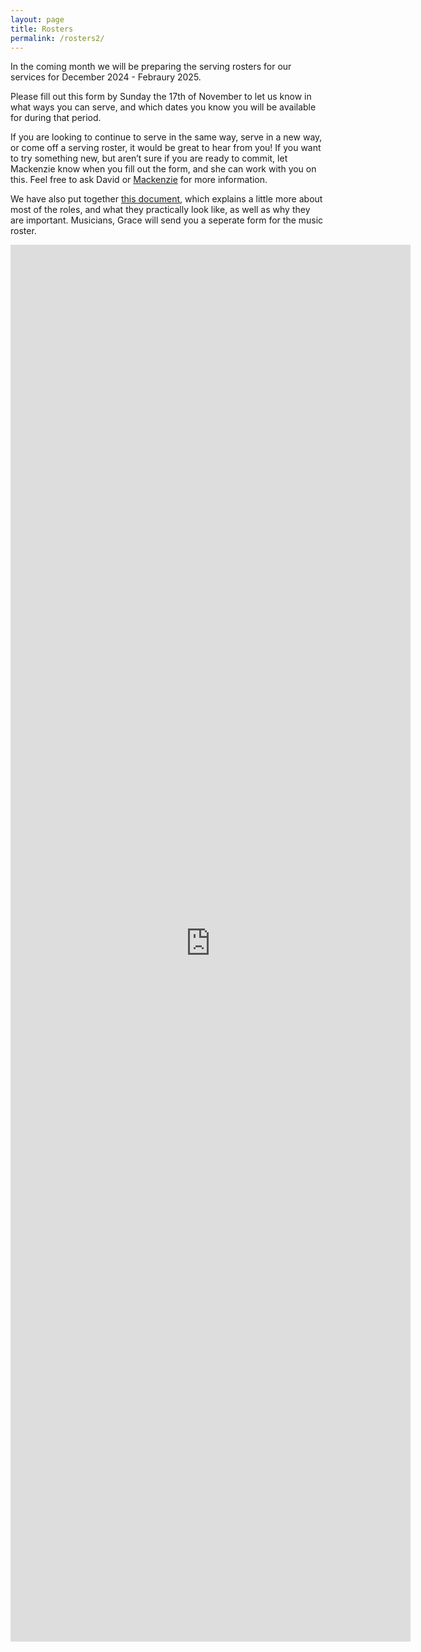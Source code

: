 ```yaml
---
layout: page
title: Rosters
permalink: /rosters2/
---
```


In the coming month we will be preparing the serving rosters for our services for December 2024 - Febraury 2025.

Please fill out this form by Sunday the 17th of November to let us know in what ways you can serve, and which dates you know you will be available for during that period.

If you are looking to continue to serve in the same way, serve in a new way, or come off a serving roster, it would be great to hear from you! If you want to try something new, but aren’t sure if you are ready to commit, let Mackenzie know when you fill out the form, and she can work with you on this. 
Feel free to ask David or [Mackenzie](info@trinitysc.nz) for more information. 

We have also put together [this document](https://mcusercontent.com/230f84425691a35de50182bb4/files/b7069b2f-78a1-6808-b274-de03a20e8505/All_roles_2024_.pdf),
which explains a little more about most of the roles, and what they practically look like, as well as why they are important. 
Musicians, Grace will send you a seperate form for the music roster.

<iframe src="https://docs.google.com/forms/d/e/1FAIpQLSdYqGsJFOteSomBYWULQHkXRl3VKnUs4uzMKAUe_EHwnC1Kww/viewform?embedded=true" width="640" height="2235" frameborder="0" marginheight="0" marginwidth="0">Loading…</iframe>
